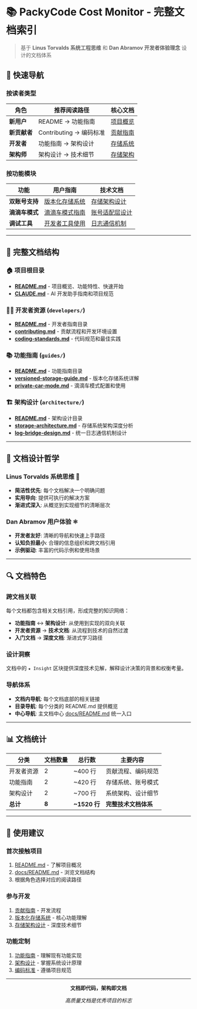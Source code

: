 # 📚 PackyCode Cost Monitor - 完整文档索引

> 基于 **Linus Torvalds 系统工程思维** 和 **Dan Abramov 开发者体验理念** 设计的文档体系

## 🎯 快速导航

### 按读者类型

| 角色         | 推荐阅读路径            | 核心文档                                         |
| ------------ | ----------------------- | ------------------------------------------------ |
| **新用户**   | README → 功能指南       | [项目概览](../README.md)                         |
| **新贡献者** | Contributing → 编码标准 | [贡献指南](developers/contributing.md)           |
| **开发者**   | 功能指南 → 架构设计     | [存储系统](guides/versioned-storage-guide.md)    |
| **架构师**   | 架构设计 → 技术细节     | [存储架构](architecture/storage-architecture.md) |

### 按功能模块

| 功能           | 用户指南                                                    | 技术文档                                              |
| -------------- | ----------------------------------------------------------- | ----------------------------------------------------- |
| **双账号支持** | [版本化存储系统](guides/versioned-storage-guide.md)         | [存储架构设计](architecture/storage-architecture.md)  |
| **滴滴车模式** | [滴滴车模式指南](guides/private-car-mode.md)                | [账号适配层设计](guides/private-car-mode.md#架构说明) |
| **调试工具**   | [开发者工具使用](guides/private-car-mode.md#开发者测试工具) | [日志通信机制](architecture/log-bridge-design.md)     |

---

## 📂 完整文档结构

### 🏠 项目根目录

- **[README.md](../README.md)** - 项目概览、功能特性、快速开始
- **[CLAUDE.md](../CLAUDE.md)** - AI 开发助手指南和项目规范

### 👨‍💻 开发者资源 (`developers/`)

- **[README.md](developers/README.md)** - 开发者指南目录
- **[contributing.md](developers/contributing.md)** - 贡献流程和开发环境设置
- **[coding-standards.md](developers/coding-standards.md)** - 代码规范和最佳实践

### 📚 功能指南 (`guides/`)

- **[README.md](guides/README.md)** - 功能指南目录
- **[versioned-storage-guide.md](guides/versioned-storage-guide.md)** - 版本化存储系统详解
- **[private-car-mode.md](guides/private-car-mode.md)** - 滴滴车模式配置和使用

### 🏗️ 架构设计 (`architecture/`)

- **[README.md](architecture/README.md)** - 架构设计目录
- **[storage-architecture.md](architecture/storage-architecture.md)** - 存储系统架构深度分析
- **[log-bridge-design.md](architecture/log-bridge-design.md)** - 统一日志通信机制设计

---

## 🎨 文档设计哲学

### Linus Torvalds 系统思维 🐧

- **简洁性优先**: 每个文档解决一个明确问题
- **实用导向**: 提供可执行的解决方案
- **渐进式深入**: 从概览到实现细节的清晰层次

### Dan Abramov 用户体验 ⚛️

- **开发者友好**: 清晰的导航和快速上手路径
- **认知负担最小**: 合理的信息组织和跨文档引用
- **示例驱动**: 丰富的代码示例和使用场景

---

## 🔍 文档特色

### 跨文档关联

每个文档都包含相关文档引用，形成完整的知识网络：

- **功能指南** ↔ **架构设计**: 从使用到实现的双向关联
- **开发者资源** → **技术文档**: 从流程到技术的自然过渡
- **入门文档** → **深度文档**: 渐进式学习路径

### 设计洞察

文档中的 `★ Insight` 区块提供深度技术见解，解释设计决策的背景和权衡考量。

### 导航体系

- **文档内导航**: 每个文档底部的相关链接
- **目录导航**: 每个分类的 README.md 提供概览
- **中心导航**: 主文档中心 [docs/README.md](README.md) 统一入口

---

## 📊 文档统计

| 分类       | 文档数量 | 总行数       | 主要内容             |
| ---------- | -------- | ------------ | -------------------- |
| 开发者资源 | 2        | ~400 行      | 贡献流程、编码规范   |
| 功能指南   | 2        | ~420 行      | 存储系统、账号模式   |
| 架构设计   | 2        | ~700 行      | 系统架构、设计细节   |
| **总计**   | **8**    | **~1520 行** | **完整技术文档体系** |

---

## 🚀 使用建议

### 首次接触项目

1. [README.md](../README.md) - 了解项目概况
2. [docs/README.md](README.md) - 浏览文档结构
3. 根据角色选择对应的阅读路径

### 参与开发

1. [贡献指南](developers/contributing.md) - 开发流程
2. [版本化存储系统](guides/versioned-storage-guide.md) - 核心功能理解
3. [存储架构设计](architecture/storage-architecture.md) - 深度技术细节

### 功能定制

1. [功能指南](guides/) - 理解现有功能实现
2. [架构设计](architecture/) - 掌握系统设计原理
3. [编码标准](developers/coding-standards.md) - 遵循项目规范

---

<div align="center">
  <p><strong>文档即代码，架构即文档</strong></p>
  <p><em>高质量文档是优秀项目的标志</em></p>
</div>

